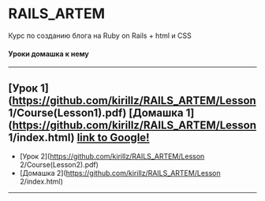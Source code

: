 # RAILS_ARTEM


Курс по созданию блога на Ruby on Rails  + html и CSS


#### Уроки домашка к нему
---
[Урок 1](https://github.com/kirillz/RAILS_ARTEM/Lesson 1/Course(Lesson1).pdf)
[Домашка 1](https://github.com/kirillz/RAILS_ARTEM/Lesson 1/index.html)
[link to Google!](http://google.com)
---
+  [Урок 2](https://github.com/kirillz/RAILS_ARTEM/Lesson 2/Course(Lesson2).pdf)
+  [Домашка 2](https://github.com/kirillz/RAILS_ARTEM/Lesson 2/index.html)
---
